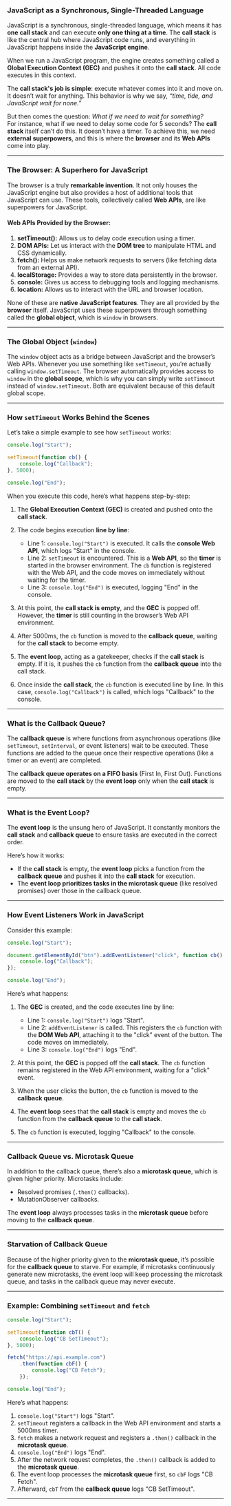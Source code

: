 ### **JavaScript as a Synchronous, Single-Threaded Language**  

JavaScript is a synchronous, single-threaded language, which means it has **one call stack** and can execute **only one thing at a time**. The **call stack** is like the central hub where JavaScript code runs, and everything in JavaScript happens inside the **JavaScript engine**.  

When we run a JavaScript program, the engine creates something called a **Global Execution Context (GEC)** and pushes it onto the **call stack**. All code executes in this context.  

The **call stack's job is simple**: execute whatever comes into it and move on. It doesn’t wait for anything. This behavior is why we say, *“time, tide, and JavaScript wait for none.”*  

But then comes the question: *What if we need to wait for something?*  
For instance, what if we need to delay some code for 5 seconds? The **call stack** itself can’t do this. It doesn’t have a timer. To achieve this, we need **external superpowers**, and this is where the **browser** and its **Web APIs** come into play.

---

### **The Browser: A Superhero for JavaScript**  

The browser is a truly **remarkable invention**. It not only houses the JavaScript engine but also provides a host of additional tools that JavaScript can use. These tools, collectively called **Web APIs**, are like superpowers for JavaScript.  

#### **Web APIs Provided by the Browser:**  
1. **setTimeout():** Allows us to delay code execution using a timer.  
2. **DOM APIs:** Let us interact with the **DOM tree** to manipulate HTML and CSS dynamically.  
3. **fetch():** Helps us make network requests to servers (like fetching data from an external API).  
4. **localStorage:** Provides a way to store data persistently in the browser.  
5. **console:** Gives us access to debugging tools and logging mechanisms.  
6. **location:** Allows us to interact with the URL and browser location.  

None of these are **native JavaScript features**. They are all provided by the **browser** itself. JavaScript uses these superpowers through something called the **global object**, which is `window` in browsers.  

---

### **The Global Object (`window`)**  

The `window` object acts as a bridge between JavaScript and the browser’s Web APIs. Whenever you use something like `setTimeout`, you’re actually calling `window.setTimeout`. The browser automatically provides access to `window` in the **global scope**, which is why you can simply write `setTimeout` instead of `window.setTimeout`. Both are equivalent because of this default global scope.  

---

### **How `setTimeout` Works Behind the Scenes**  

Let’s take a simple example to see how `setTimeout` works:  

```javascript
console.log("Start");

setTimeout(function cb() {
    console.log("Callback");
}, 5000);

console.log("End");
```  

When you execute this code, here’s what happens step-by-step:  

1. The **Global Execution Context (GEC)** is created and pushed onto the **call stack**.  
2. The code begins execution **line by line**:  
   - Line 1: `console.log("Start")` is executed. It calls the **console Web API**, which logs "Start" in the console.  
   - Line 2: `setTimeout` is encountered. This is a **Web API**, so the **timer** is started in the browser environment. The `cb` function is registered with the Web API, and the code moves on immediately without waiting for the timer.  
   - Line 3: `console.log("End")` is executed, logging "End" in the console.  

3. At this point, the **call stack is empty**, and the **GEC** is popped off. However, the **timer** is still counting in the browser’s Web API environment.  

4. After 5000ms, the `cb` function is moved to the **callback queue**, waiting for the **call stack** to become empty.  

5. The **event loop**, acting as a gatekeeper, checks if the **call stack** is empty. If it is, it pushes the `cb` function from the **callback queue** into the call stack.  

6. Once inside the **call stack**, the `cb` function is executed line by line. In this case, `console.log("Callback")` is called, which logs "Callback" to the console.  

---

### **What is the Callback Queue?**  

The **callback queue** is where functions from asynchronous operations (like `setTimeout`, `setInterval`, or event listeners) wait to be executed. These functions are added to the queue once their respective operations (like a timer or an event) are completed.  

The **callback queue operates on a FIFO basis** (First In, First Out). Functions are moved to the **call stack** by the **event loop** only when the **call stack** is empty.  

---

### **What is the Event Loop?**  

The **event loop** is the unsung hero of JavaScript. It constantly monitors the **call stack** and **callback queue** to ensure tasks are executed in the correct order.  

Here’s how it works:  
- If the **call stack** is empty, the **event loop** picks a function from the **callback queue** and pushes it into the **call stack** for execution.  
- The **event loop prioritizes tasks in the microtask queue** (like resolved promises) over those in the callback queue.  

---

### **How Event Listeners Work in JavaScript**  

Consider this example:  

```javascript
console.log("Start");

document.getElementById("btn").addEventListener("click", function cb() {
    console.log("Callback");
});

console.log("End");
```  

Here’s what happens:  
1. The **GEC** is created, and the code executes line by line:  
   - Line 1: `console.log("Start")` logs "Start".  
   - Line 2: `addEventListener` is called. This registers the `cb` function with the **DOM Web API**, attaching it to the "click" event of the button. The code moves on immediately.  
   - Line 3: `console.log("End")` logs "End".  

2. At this point, the **GEC** is popped off the **call stack**. The `cb` function remains registered in the Web API environment, waiting for a "click" event.  

3. When the user clicks the button, the `cb` function is moved to the **callback queue**.  

4. The **event loop** sees that the **call stack** is empty and moves the `cb` function from the **callback queue** to the **call stack**.  

5. The `cb` function is executed, logging "Callback" to the console.  

---

### **Callback Queue vs. Microtask Queue**  

In addition to the callback queue, there’s also a **microtask queue**, which is given higher priority. Microtasks include:  
- Resolved promises (`.then()` callbacks).  
- MutationObserver callbacks.  

The **event loop** always processes tasks in the **microtask queue** before moving to the **callback queue**.  

---

### **Starvation of Callback Queue**  

Because of the higher priority given to the **microtask queue**, it’s possible for the **callback queue** to starve. For example, if microtasks continuously generate new microtasks, the event loop will keep processing the microtask queue, and tasks in the callback queue may never execute.  

---

### **Example: Combining `setTimeout` and `fetch`**  

```javascript
console.log("Start");

setTimeout(function cbT() {
    console.log("CB SetTimeout");
}, 5000);

fetch("https://api.example.com")
    .then(function cbF() {
        console.log("CB Fetch");
    });

console.log("End");
```  

Here’s what happens:  
1. `console.log("Start")` logs "Start".  
2. `setTimeout` registers a callback in the Web API environment and starts a 5000ms timer.  
3. `fetch` makes a network request and registers a `.then()` callback in the **microtask queue**.  
4. `console.log("End")` logs "End".  
5. After the network request completes, the `.then()` callback is added to the **microtask queue**.  
6. The event loop processes the **microtask queue** first, so `cbF` logs "CB Fetch".  
7. Afterward, `cbT` from the **callback queue** logs "CB SetTimeout".  

---

